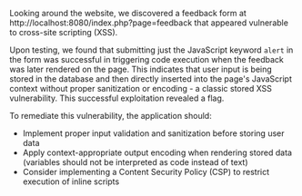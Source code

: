 Looking around the website, we discovered a feedback form at http://localhost:8080/index.php?page=feedback that appeared vulnerable to cross-site scripting (XSS).

Upon testing, we found that submitting just the JavaScript keyword `alert` in the form was successful in triggering code execution when the feedback was later rendered on the page. This indicates that user input is being stored in the database and then directly inserted into the page's JavaScript context without proper sanitization or encoding - a classic stored XSS vulnerability. This successful exploitation revealed a flag.

To remediate this vulnerability, the application should:
- Implement proper input validation and sanitization before storing user data
- Apply context-appropriate output encoding when rendering stored data (variables should not be interpreted as code instead of text)
- Consider implementing a Content Security Policy (CSP) to restrict execution of inline scripts